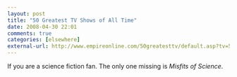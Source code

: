 ```yaml
---
layout: post  
title: "50 Greatest TV Shows of All Time"  
date: 2008-04-30 22:01  
comments: true  
categories: [elsewhere]
external-url: http://www.empireonline.com/50greatesttv/default.asp?tv=50
---
```


If you are a science fiction fan. The only one missing is <em>Misfits of Science</em>.
